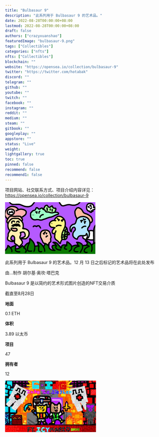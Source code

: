```yaml
---
title: "Bulbasaur 9"
description: "此系列用于 Bulbasaur 9 的艺术品。"
date: 2022-08-28T00:00:00+08:00
lastmod: 2022-08-28T00:00:00+08:00
draft: false
authors: ["crazyxuanshao"]
featuredImage: "bulbasaur-9.png"
tags: ["Collectibles"]
categories: ["nfts"]
nfts: ["Collectibles"]
blockchain: ""
website: "https://opensea.io/collection/bulbasaur-9"
twitter: "https://twitter.com/hotabak"
discord: ""
telegram: ""
github: ""
youtube: ""
twitch: ""
facebook: ""
instagram: ""
reddit: ""
medium: ""
steam: ""
gitbook: ""
googleplay: ""
appstore: ""
status: "Live"
weight: 
lightgallery: true
toc: true
pinned: false
recommend: false
recommend1: false
---
```

项目网站、社交联系方式、项目介绍内容详见：https://opensea.io/collection/bulbasaur-9

![下载](下载.png)



此系列用于 Bulbasaur 9 的艺术品。12 月 13 日之后标记的艺术品将在此处发布

由...制作  胡尔基·奥坎·塔巴克

Bulbasaur 9 是以简约的艺术形式图片创造的NFT交易介质

 截直至8月28日

**地面**

0.1 ETH

**体积**

3.89 以太币

**项目**

47

**拥有者**

12

![nsdif](nsdif.png)